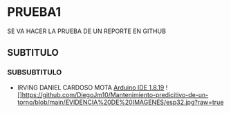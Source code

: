 # PRUEBA1
SE VA HACER LA PRUEBA DE UN REPORTE EN GITHUB
## SUBTITULO
### SUBSUBTITULO
- IRVING DANIEL CARDOSO MOTA
[Arduino IDE 1.8.19](https://www.arduino.cc/en/software)
![]https://github.com/DiegoJm10/Mantenimiento-predicitivo-de-un-torno/blob/main/EVIDENCIA%20DE%20IMAGENES/esp32.jpg?raw=true

